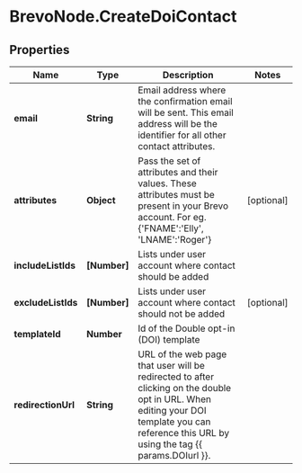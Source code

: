 # BrevoNode.CreateDoiContact

## Properties
Name | Type | Description | Notes
------------ | ------------- | ------------- | -------------
**email** | **String** | Email address where the confirmation email will be sent. This email address will be the identifier for all other contact attributes. | 
**attributes** | **Object** | Pass the set of attributes and their values. These attributes must be present in your Brevo account. For eg. {'FNAME':'Elly', 'LNAME':'Roger'} | [optional] 
**includeListIds** | **[Number]** | Lists under user account where contact should be added | 
**excludeListIds** | **[Number]** | Lists under user account where contact should not be added | [optional] 
**templateId** | **Number** | Id of the Double opt-in (DOI) template | 
**redirectionUrl** | **String** | URL of the web page that user will be redirected to after clicking on the double opt in URL. When editing your DOI template you can reference this URL by using the tag {{ params.DOIurl }}. | 


